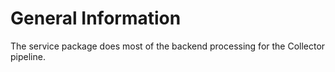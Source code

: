 # General Information

The service package does most of the backend processing for the Collector pipeline.

